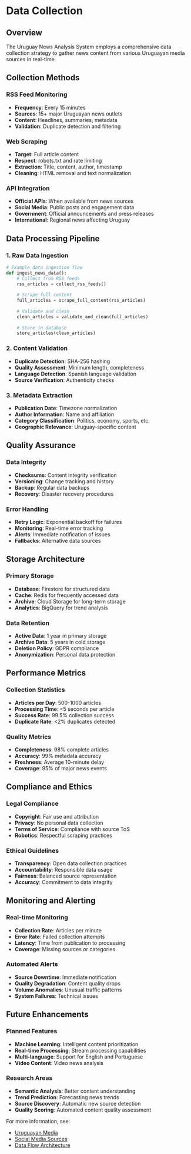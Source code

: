 # Data Collection

## Overview

The Uruguay News Analysis System employs a comprehensive data collection strategy to gather news content from various Uruguayan media sources in real-time.

## Collection Methods

### RSS Feed Monitoring
- **Frequency**: Every 15 minutes
- **Sources**: 15+ major Uruguayan news outlets
- **Content**: Headlines, summaries, metadata
- **Validation**: Duplicate detection and filtering

### Web Scraping
- **Target**: Full article content
- **Respect**: robots.txt and rate limiting
- **Extraction**: Title, content, author, timestamp
- **Cleaning**: HTML removal and text normalization

### API Integration
- **Official APIs**: When available from news sources
- **Social Media**: Public posts and engagement data
- **Government**: Official announcements and press releases
- **International**: Regional news affecting Uruguay

## Data Processing Pipeline

### 1. Raw Data Ingestion
```python
# Example data ingestion flow
def ingest_news_data():
    # Collect from RSS feeds
    rss_articles = collect_rss_feeds()
    
    # Scrape full content
    full_articles = scrape_full_content(rss_articles)
    
    # Validate and clean
    clean_articles = validate_and_clean(full_articles)
    
    # Store in database
    store_articles(clean_articles)
```

### 2. Content Validation
- **Duplicate Detection**: SHA-256 hashing
- **Quality Assessment**: Minimum length, completeness
- **Language Detection**: Spanish language validation
- **Source Verification**: Authenticity checks

### 3. Metadata Extraction
- **Publication Date**: Timezone normalization
- **Author Information**: Name and affiliation
- **Category Classification**: Politics, economy, sports, etc.
- **Geographic Relevance**: Uruguay-specific content

## Quality Assurance

### Data Integrity
- **Checksums**: Content integrity verification
- **Versioning**: Change tracking and history
- **Backup**: Regular data backups
- **Recovery**: Disaster recovery procedures

### Error Handling
- **Retry Logic**: Exponential backoff for failures
- **Monitoring**: Real-time error tracking
- **Alerts**: Immediate notification of issues
- **Fallbacks**: Alternative data sources

## Storage Architecture

### Primary Storage
- **Database**: Firestore for structured data
- **Cache**: Redis for frequently accessed data
- **Archive**: Cloud Storage for long-term storage
- **Analytics**: BigQuery for trend analysis

### Data Retention
- **Active Data**: 1 year in primary storage
- **Archive Data**: 5 years in cold storage
- **Deletion Policy**: GDPR compliance
- **Anonymization**: Personal data protection

## Performance Metrics

### Collection Statistics
- **Articles per Day**: 500-1000 articles
- **Processing Time**: <5 seconds per article
- **Success Rate**: 99.5% collection success
- **Duplicate Rate**: <2% duplicates detected

### Quality Metrics
- **Completeness**: 98% complete articles
- **Accuracy**: 99% metadata accuracy
- **Freshness**: Average 10-minute delay
- **Coverage**: 95% of major news events

## Compliance and Ethics

### Legal Compliance
- **Copyright**: Fair use and attribution
- **Privacy**: No personal data collection
- **Terms of Service**: Compliance with source ToS
- **Robotics**: Respectful scraping practices

### Ethical Guidelines
- **Transparency**: Open data collection practices
- **Accountability**: Responsible data usage
- **Fairness**: Balanced source representation
- **Accuracy**: Commitment to data integrity

## Monitoring and Alerting

### Real-time Monitoring
- **Collection Rate**: Articles per minute
- **Error Rate**: Failed collection attempts
- **Latency**: Time from publication to processing
- **Coverage**: Missing sources or categories

### Automated Alerts
- **Source Downtime**: Immediate notification
- **Quality Degradation**: Content quality drops
- **Volume Anomalies**: Unusual traffic patterns
- **System Failures**: Technical issues

## Future Enhancements

### Planned Features
- **Machine Learning**: Intelligent content prioritization
- **Real-time Processing**: Stream processing capabilities
- **Multi-language**: Support for English and Portuguese
- **Video Content**: Video news analysis

### Research Areas
- **Semantic Analysis**: Better content understanding
- **Trend Prediction**: Forecasting news trends
- **Source Discovery**: Automatic new source detection
- **Quality Scoring**: Automated content quality assessment

For more information, see:
- [Uruguayan Media](uruguayan-media.md)
- [Social Media Sources](social-media.md)
- [Data Flow Architecture](../architecture/data-flow.md) 